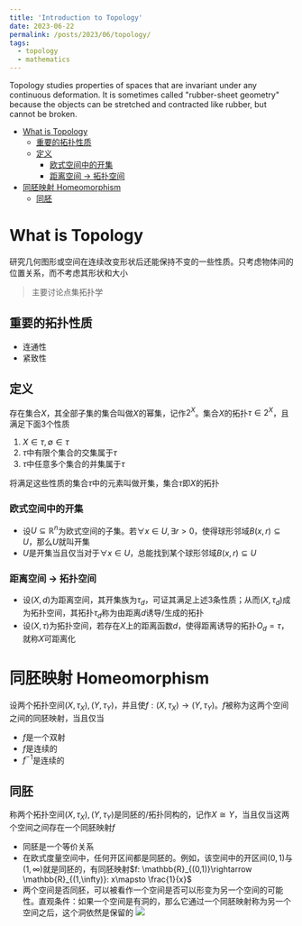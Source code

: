 ```yaml
---
title: 'Introduction to Topology'
date: 2023-06-22
permalink: /posts/2023/06/topology/
tags:
  - topology
  - mathematics
---
```


Topology studies properties of spaces that are invariant under any continuous deformation. It is sometimes called "rubber-sheet geometry" because the objects can be stretched and contracted like rubber, but cannot be broken.

- [What is Topology](#what-is-topology)
  - [重要的拓扑性质](#重要的拓扑性质)
  - [定义](#定义)
    - [欧式空间中的开集](#欧式空间中的开集)
    - [距离空间 -\> 拓扑空间](#距离空间---拓扑空间)
- [同胚映射 Homeomorphism](#同胚映射-homeomorphism)
  - [同胚](#同胚)


# What is Topology
研究几何图形或空间在连续改变形状后还能保持不变的一些性质。只考虑物体间的位置关系，而不考虑其形状和大小
> 主要讨论点集拓扑学
## 重要的拓扑性质

- 连通性
- 紧致性


## 定义
存在集合$X$，其全部子集的集合叫做$X$的幂集，记作$2^X$。集合$X$的拓扑$\tau\in 2^X$，且满足下面3个性质

1. $X\in \tau, \emptyset\in \tau$
2. $\tau$中有限个集合的交集属于$\tau$
3. $\tau$中任意多个集合的并集属于$\tau$


将满足这些性质的集合$\tau$中的元素叫做开集，集合$\tau$即$X$的拓扑
### 欧式空间中的开集

- 设$U\subseteq \mathbb{R}^{n}$为欧式空间的子集。若$\forall x\in U, \exists r>0$，使得球形邻域$B(x, r)\subseteq U$，那么$U$就叫开集
- $U$是开集当且仅当对于$\forall x\in U$，总能找到某个球形邻域$B(x, r)\subseteq U$


### 距离空间 -> 拓扑空间
- 设$(X, d)$为距离空间，其开集族为$\tau_{d}$，可证其满足上述3条性质；从而$(X, \tau_{d})$成为拓扑空间，其拓扑$\tau_{d}$称为由距离$d$诱导/生成的拓扑
- 设$(X, \tau)$为拓扑空间，若存在$X$上的距离函数$d$，使得距离诱导的拓扑$O_{d}=\tau$，就称$X$可距离化


# 同胚映射 Homeomorphism
设两个拓扑空间$(X, \tau_{X}), (Y, \tau_{Y})$，并且使$f: (X, \tau_{X})\rightarrow (Y, \tau_{Y})$。$f$被称为这两个空间之间的同胚映射，当且仅当

- $f$是一个双射
- $f$是连续的
- $f^{-1}$是连续的


## 同胚
称两个拓扑空间$(X, \tau_{X}), (Y, \tau_{Y})$是同胚的/拓扑同构的，记作$X\cong Y$，当且仅当这两个空间之间存在一个同胚映射$f$

- 同胚是一个等价关系
- 在欧式度量空间中，任何开区间都是同胚的。例如，该空间中的开区间$(0, 1)$与$(1, \infty)$就是同胚的，有同胚映射$f: \mathbb{R}_{(0,1)}\rightarrow \mathbb{R}_{(1,\infty)}: x\mapsto \frac{1}{x}$
- 两个空间是否同胚，可以被看作一个空间是否可以形变为另一个空间的可能性。直观条件：如果一个空间是有洞的，那么它通过一个同胚映射称为另一个空间之后，这个洞依然是保留的
![](https://pic3.zhimg.com/80/v2-7d018b80c313a8fb427702f728bb6d6a_720w.webp)
